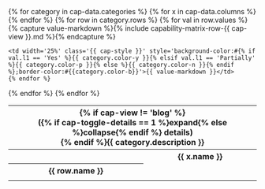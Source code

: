 <div id='cap-{{ cap-view }}' style='display:{{ cap-display }}'>
<table class='{{ cap-style }}'>
  {% for category in cap-data.categories %}
  <tr class='{{ cap-style }}' id='cap-{{ cap-view }}-{{ category.anchor }}'>
    <th class='{{ cap-style }} color-metadata format-category' colspan='5' style='color:#{{ category.color-b }}'>{% if cap-view != 'blog' %}<div class='cap-toggle' onclick='ToggleTables({{ cap-toggle-details }}, "cap-{{ cap-other-view }}-{{ category.anchor }}")'>({% if cap-toggle-details == 1 %}expand{% else %}collapse{% endif %} details)</div>{% endif %}{{ category.description }}</th>
  </tr>
  <tr class='{{ cap-style }}'>
    <th class='{{ cap-style }} color-capability'></th>
  {% for x in cap-data.columns %}
    <th class='{{ cap-style }} color-platform format-platform' style='color:#{{ category.color-y }}'>{{ x.name }}</th>
  {% endfor %}
  </tr>
  {% for row in category.rows %}
  <tr class='{{ cap-style }}'>
    <th class='{{ cap-style }} color-capability format-capability' style='color:#{{ category.color-y }}'>{{ row.name }}</th>
    {% for val in row.values %}
    {% capture value-markdown %}{% include capability-matrix-row-{{ cap-view }}.md %}{% endcapture %}

    <td width='25%' class='{{ cap-style }}' style='background-color:#{% if val.l1 == 'Yes' %}{{ category.color-y }}{% elsif val.l1 == 'Partially' %}{{ category.color-p }}{% else %}{{ category.color-n }}{% endif %};border-color:#{{category.color-b}}'>{{ value-markdown }}</td>
    {% endfor %}
  </tr>
  {% endfor %}
  <tr class='{{ cap-style }}'>
    <td class='{{ cap-style }} color-blank cap-blank' colspan='5'></td>
  </tr>
  {% endfor %}
</table>
</div>
